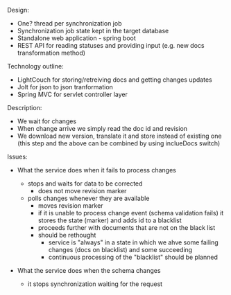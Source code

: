 Design:
- One? thread per synchronization job
- Synchronization job state kept in the target database 
- Standalone web application - spring boot
- REST API for reading statuses and providing input (e.g. new docs transformation method)  

Technology outline:
- LightCouch for storing/retreiving docs and getting changes updates  
- Jolt for json to json tranformation
- Spring MVC for servlet controller layer 

Description:
- We wait for changes
- When change arrive we simply read the doc id and revision 
- We download new version, translate it and store instead of existing one (this step and the above can be combined by using inclueDocs switch)

Issues:
- What the service does when it fails to process changes 
	- stops and waits for data to be corrected 
		- does not move revision marker 
	- polls changes whenever they are available 
		- moves revision marker 
		- if it is unable to process change event (schema validation fails) it stores the state (marker) and adds id to a blacklist
		- proceeds further with documents that are not on the black list  
		- should be rethought 
			- service is "always" in a state in which we ahve some failing changes (docs on blacklist) and some succeeding 
			- continuous processing of the "blacklist" should be planned 
			 
- What the service does when the schema changes 
	- it stops synchronization waiting for the request 
	